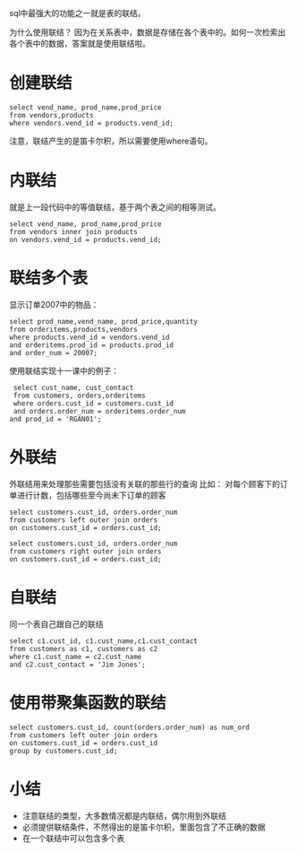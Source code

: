 sql中最强大的功能之一就是表的联结。

为什么使用联结？
因为在关系表中，数据是存储在各个表中的。如何一次检索出各个表中的数据，答案就是使用联结啦。

# 创建联结
```
select vend_name, prod_name,prod_price
from vendors,products
where vendors.vend_id = products.vend_id;
```
注意，联结产生的是笛卡尔积，所以需要使用where语句。

# 内联结
就是上一段代码中的等值联结，基于两个表之间的相等测试。
```
select vend_name, prod_name,prod_price
from vendors inner join products
on vendors.vend_id = products.vend_id;
```

# 联结多个表
显示订单2007中的物品：
```
select prod_name,vend_name, prod_price,quantity
from orderitems,products,vendors
where products.vend_id = vendors.vend_id
and orderitems.prod_id = products.prod_id
and order_num = 20007;
```
使用联结实现十一课中的例子：
```
 select cust_name, cust_contact
 from customers, orders,orderitems
 where orders.cust_id = customers.cust_id
 and orders.order_num = orderitems.order_num
and prod_id = 'RGAN01';
```

# 外联结
外联结用来处理那些需要包括没有关联的那些行的查询
比如：
对每个顾客下的订单进行计数，包括哪些至今尚未下订单的顾客
```
select customers.cust_id, orders.order_num
from customers left outer join orders
on customers.cust_id = orders.cust_id;
```
```
select customers.cust_id, orders.order_num
from customers right outer join orders
on customers.cust_id = orders.cust_id;
```

# 自联结
同一个表自己跟自己的联结
```
select c1.cust_id, c1.cust_name,c1.cust_contact
from customers as c1, customers as c2
where c1.cust_name = c2.cust_name
and c2.cust_contact = 'Jim Jones';
```

# 使用带聚集函数的联结
```
select customers.cust_id, count(orders.order_num) as num_ord
from customers left outer join orders
on customers.cust_id = orders.cust_id
group by customers.cust_id;
```

# 小结
* 注意联结的类型，大多数情况都是内联结，偶尔用到外联结
* 必须提供联结条件，不然得出的是笛卡尔积，里面包含了不正确的数据
* 在一个联结中可以包含多个表
